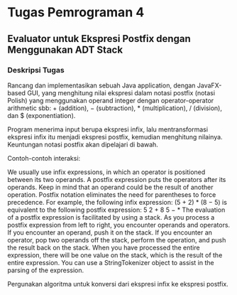 # Tugas Pemrograman 4

## Evaluator untuk Ekspresi Postfix dengan Menggunakan ADT Stack

### Deskripsi Tugas

Rancang dan implementasikan sebuah Java application, dengan JavaFX-based GUI, yang menghitung nilai
ekspresi dalam notasi postfix (notasi Polish) yang menggunakan operand integer dengan operator-operator
arithmetic sbb:
\+ (addition),
− (subtraction),
\* (multiplication),
/ (division), dan
$ (exponentiation).

Program menerima input berupa ekspresi infix, lalu mentransformasi ekspresi infix itu menjadi ekspresi postfix,
kemudian menghitung nilainya. Keuntungan notasi postfix akan dipelajari di bawah.

Contoh-contoh interaksi:


We usually use infix expressions, in which an operator is positioned between its two operands. A postfix
expression puts the operators after its operands. Keep in mind that an operand could be the result
of another operation. Postfix notation eliminates the need for parentheses to force precedence.
For example, the following infix expression:
(5 + 2) * (8 − 5)
is equivalent to the following postfix expression:
5 2 + 8 5 − *
The evaluation of a postfix expression is facilitated by using a stack. As you process a postfix expression from left
to right, you encounter operands and operators. If you encounter an operand, push it on the stack. If you encounter
an operator, pop two operands off the stack, perform the operation, and push the result back on the stack. When
you have processed the entire expression, there will be one value on the stack, which is the result of the entire
expression. You can use a StringTokenizer object to assist in the parsing of the expression.


Pergunakan algoritma untuk konversi dari ekspresi infix ke ekspresi postfix.